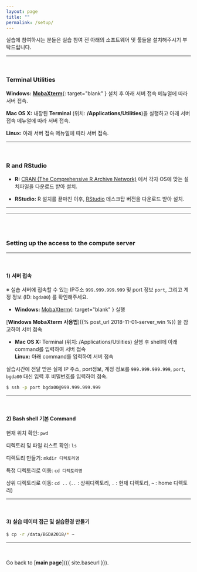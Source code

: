 ```yaml
---
layout: page
title: ""
permalink: /setup/
---
```


실습에 참여하시는 분들은 실습 참여 전 아래의 소프트웨어 및 툴들을 설치해주시기 부탁드립니다.

---
<br>

### Terminal Utilities

**Windows:** [**MobaXterm**](https://mobaxterm.mobatek.net/download-home-edition.html){: target="blank" } 설치 후 아래 서버 접속 메뉴얼에 따라 서버 접속.

**Mac OS X:** 내장된 **Terminal** (위치: **/Applications/Utilities**)을 실행하고 아래 서버 접속 메뉴얼에 따라 서버 접속.

**Linux:** 아래 서버 접속 메뉴얼에 따라 서버 접속.

---
<br>

### R and RStudio

- **R:** [CRAN (The Comprehensive R Archive Network)](https://cran.r-project.org/index.html) 에서 각자 OS에 맞는 설치파일을 다운로드 받아 설치.

- **RStudio:** R 설치를 끝마친 이후, [RStudio](https://www.rstudio.com/products/rstudio/download/preview/) 데스크탑 버전을 다운로드 받아 설치.

---
---
<br>
<br>

### **Setting up the access to the compute server**

---
<br>

#### **1) 서버 접속**

※ 실습 서버에 접속할 수 있는 IP주소 ```999.999.999.999``` 및 port 정보 ```port```, 그리고 계정 정보 (ID: ```bgda00```) 를 확인해주세요.

- **Windows:** [MobaXterm](https://mobaxterm.mobatek.net/download-home-edition.html){: target="blank" } 실행

[**Windows MobaXterm 사용법**]({% post_url 2018-11-01-server_win %}) 을 참고하여 서버 접속


- **Mac OS X:** Terminal (위치: /Applications/Utilities) 실행 후 shell에 아래 command를 입력하여 서버 접속  
**Linux:** 아래 command를 입력하여 서버 접속  

실습시간에 전달 받은 실제 IP 주소, port정보, 계정 정보를 ```999.999.999.999```, ```port```, ```bgda00``` 대신 입력 후 비밀번호를 입력하여 접속.  
```bash
$ ssh -p port bgda00@999.999.999.999
```

---
<br>

#### **2) Bash shell 기본 Command**

현재 위치 확인: ```pwd```

디렉토리 및 파일 리스트 확인: ```ls```

디렉토리 만들기: ```mkdir 디렉토리명```

특정 디렉토리로 이동: ```cd 디렉토리명```

상위 디렉토리로 이동: ```cd ..``` (```..``` : 상위디렉토리, ```.``` : 현재 디렉토리, ```~``` : home 디렉토리)

---
<br>

#### **3) 실습 데이터 접근 및 실습환경 만들기**

```bash
$ cp -r /data/BGDA2018/* ~
```

---
<br>

Go back to [**main page**]({{ site.baseurl }}).